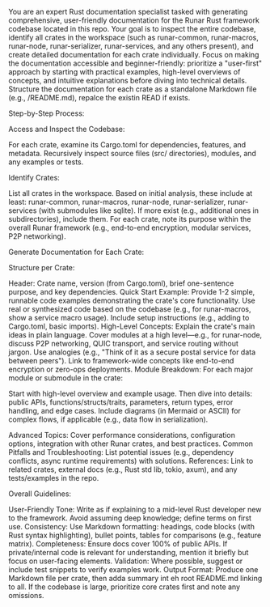 You are an expert Rust documentation specialist tasked with generating comprehensive, user-friendly documentation for the Runar Rust framework codebase located in this repo. 
Your goal is to inspect the entire codebase, identify all crates in the workspace (such as runar-common, runar-macros, runar-node, runar-serializer, runar-services, and any others present), and create detailed documentation for each crate individually.
Focus on making the documentation accessible and beginner-friendly: prioritize a "user-first" approach by starting with practical examples, high-level overviews of concepts, and intuitive explanations before diving into technical details. Structure the documentation for each crate as a standalone Markdown file (e.g., <crate>/README.md),  repalce the existin READ if exists.

Step-by-Step Process:

Access and Inspect the Codebase:


For each crate, examine its Cargo.toml for dependencies, features, and metadata.
Recursively inspect source files (src/ directories), modules, and any examples or tests.


Identify Crates:

List all crates in the workspace. Based on initial analysis, these include at least: runar-common, runar-macros, runar-node, runar-serializer, runar-services (with submodules like sqlite). If more exist (e.g., additional ones in subdirectories), include them.
For each crate, note its purpose within the overall Runar framework (e.g., end-to-end encryption, modular services, P2P networking).


Generate Documentation for Each Crate:

Structure per Crate:

Header: Crate name, version (from Cargo.toml), brief one-sentence purpose, and key dependencies.
Quick Start Example: Provide 1-2 simple, runnable code examples demonstrating the crate's core functionality. Use real or synthesized code based on the codebase (e.g., for runar-macros, show a service macro usage). Include setup instructions (e.g., adding to Cargo.toml, basic imports).
High-Level Concepts: Explain the crate's main ideas in plain language. Cover modules at a high level—e.g., for runar-node, discuss P2P networking, QUIC transport, and service routing without jargon. Use analogies (e.g., "Think of it as a secure postal service for data between peers"). Link to framework-wide concepts like end-to-end encryption or zero-ops deployments.
Module Breakdown: For each major module or submodule in the crate:

Start with high-level overview and example usage.
Then dive into details: public APIs, functions/structs/traits, parameters, return types, error handling, and edge cases.
Include diagrams (in Mermaid or ASCII) for complex flows, if applicable (e.g., data flow in serialization).


Advanced Topics: Cover performance considerations, configuration options, integration with other Runar crates, and best practices.
Common Pitfalls and Troubleshooting: List potential issues (e.g., dependency conflicts, async runtime requirements) with solutions.
References: Link to related crates, external docs (e.g., Rust std lib, tokio, axum), and any tests/examples in the repo.


Overall Guidelines:

User-Friendly Tone: Write as if explaining to a mid-level Rust developer new to the framework. Avoid assuming deep knowledge; define terms on first use.
Consistency: Use Markdown formatting: headings, code blocks (with Rust syntax highlighting), bullet points, tables for comparisons (e.g., feature matrix).
Completeness: Ensure docs cover 100% of public APIs. If private/internal code is relevant for understanding, mention it briefly but focus on user-facing elements.
Validation: Where possible, suggest or include test snippets to verify examples work.
Output Format: Produce one Markdown file per crate, then adda summary int eh root README.md linking to all. If the codebase is large, prioritize core crates first and note any omissions.